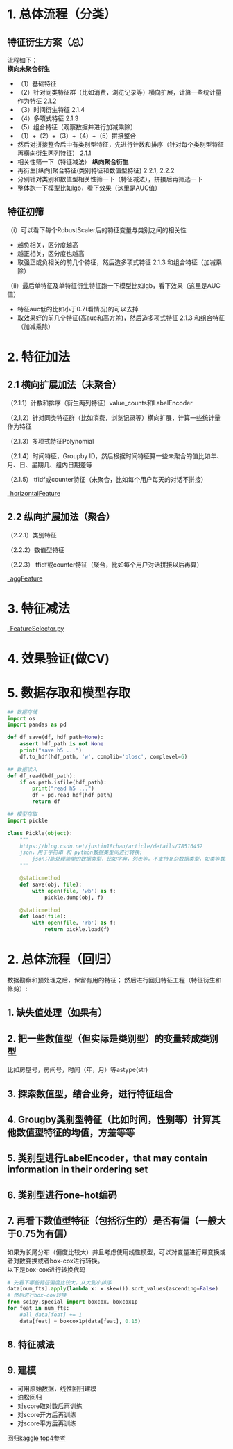 # 1. 总体流程（分类）

## 特征衍生方案（总）

流程如下：<br>
**横向未聚合衍生**<br>
 - （1）基础特征
 - （2）针对同类特征群（比如消费，浏览记录等）横向扩展，计算一些统计量作为特征 2.1.2
 - （3）时间衍生特征 2.1.4
 - （4）多项式特征 2.1.3
 - （5）组合特征（观察数据并进行加减乘除）
 - （1）+（2）+（3）+（4）+（5）拼接整合
 - 然后对拼接整合后中有类别型特征，先进行计数和排序（针对每个类别型特征再横向衍生两列特征） 2.1.1
 - 相关性筛一下（特征减法）
**纵向聚合衍生**<br>
 - 再衍生\[纵向]聚合特征(类别特征和数值型特征) 2.2.1, 2.2.2
 - 分别针对类别和数值型相关性筛一下（特征减法），拼接后再筛选一下
 - 整体跑一下模型比如lgb，看下效果（这里是AUC值）

## 特征初筛

（i）可以看下每个RobustScaler后的特征变量与类别之间的相关性<br>
 - 越负相关，区分度越高
 - 越正相关，区分度也越高
 - 取强正或负相关的前几个特征，然后造多项式特征 2.1.3 和组合特征（加减乘除）

（ii）最后单特征及单特征衍生特征跑一下模型比如lgb，看下效果（这里是AUC值）<br>
 - 特征auc低的比如小于0.7(看情况)的可以去掉
 - 取效果好的前几个特征(高auc和高方差)，然后造多项式特征 2.1.3 和组合特征（加减乘除）

# 2. 特征加法

## 2.1 横向扩展加法（未聚合）

（2.1.1）计数和排序（衍生两列特征）value_counts和LabelEncoder

（2,1,2）针对同类特征群（比如消费，浏览记录等）横向扩展，计算一些统计量作为特征

（2.1.3）多项式特征Polynomial

（2.1.4）时间特征，Groupby ID，然后根据时间特征算一些未聚合的值比如年、月、日、星期几、组内日期差等

（2.1.5） tfidf或counter特征（未聚合，比如每个用户每天的对话不拼接）

[_horizontalFeature](_horizontalFeature.py)

## 2.2 纵向扩展加法（聚合）

（2.2.1）类别特征

（2.2.2）数值型特征

（2.2.3） tfidf或counter特征（聚合，比如每个用户对话拼接以后再算）

[_aggFeature](_aggFeature.py)

# 3. 特征减法

[_FeatureSelector.py](_FeatureSelector.py)

# 4. 效果验证(做CV)

# 5. 数据存取和模型存取

```python
## 数据存储
import os
import pandas as pd

def df_save(df, hdf_path=None):
    assert hdf_path is not None
    print("save h5 ...")
    df.to_hdf(hdf_path, 'w', complib='blosc', complevel=6)

## 数据读入
def df_read(hdf_path):
    if os.path.isfile(hdf_path):
        print("read h5 ...")
        df = pd.read_hdf(hdf_path)
        return df
```
```python
## 模型存取
import pickle

class Pickle(object):
    """
    https://blog.csdn.net/justin18chan/article/details/78516452
    json，用于字符串 和 python数据类型间进行转换:
        json只能处理简单的数据类型，比如字典，列表等，不支持复杂数据类型，如类等数据类型。
    """

    @staticmethod
    def save(obj, file):
        with open(file, 'wb') as f:
            pickle.dump(obj, f)

    @staticmethod
    def load(file):
        with open(file, 'rb') as f:
            return pickle.load(f)
```

# 2. 总体流程（回归）

数据勘察和预处理之后，保留有用的特征；
然后进行回归特征工程（特征衍生和修剪）:

## 1. 缺失值处理（如果有）

## 2. 把一些数值型（但实际是类别型）的变量转成类别型

比如房屋号，房间号，时间（年，月）等astype(str)

## 3. 探索数值型，结合业务，进行特征组合

## 4. Grougby类别型特征（比如时间，性别等）计算其他数值型特征的均值，方差等等

## 5. 类别型进行LabelEncoder，that may contain information in their ordering set

## 6. 类别型进行one-hot编码

## 7. 再看下数值型特征（包括衍生的）是否有偏（一般大于0.75为有偏）

如果为长尾分布（偏度比较大）并且考虑使用线性模型，可以对变量进行幂变换或者对数变换或者box-cox进行转换。<br>
以下是box-cox进行转换代码<br>
```python
# 先看下哪些特征偏度比较大，从大到小排序
data[num_fts].apply(lambda x: x.skew()).sort_values(ascending=False)
# 然后进行box-cox转换
from scipy.special import boxcox, boxcox1p
for feat in num_fts:
    #all_data[feat] += 1
    data[feat] = boxcox1p(data[feat], 0.15)
```

## 8. 特征减法

## 9. 建模

 - 可用原始数据，线性回归建模
 - 泊松回归
 - 对score取对数后再训练
 - 对score开方后再训练
 - 对score平方后再训练



[回归kaggle top4参考](https://www.kaggle.com/serigne/stacked-regressions-top-4-on-leaderboard/notebook)
